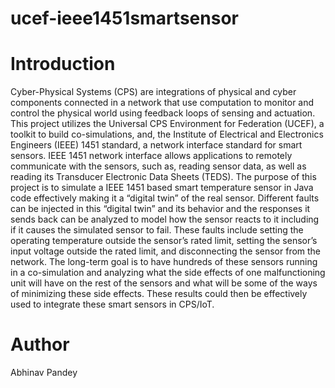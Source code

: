 # ucef-ieee1451smartsensor

# Introduction

Cyber-Physical Systems (CPS) are integrations of physical and cyber components connected in a network that use computation to monitor and control the physical world using feedback loops of sensing and actuation. This project utilizes the Universal CPS Environment for Federation (UCEF), a toolkit to build co-simulations, and, the Institute of Electrical and Electronics Engineers (IEEE) 1451 standard, a network interface standard for smart sensors. IEEE 1451 network interface allows applications to remotely communicate with the sensors, such as, reading sensor data, as well as reading its Transducer Electronic Data Sheets (TEDS). The purpose of this project is to simulate a IEEE 1451 based smart temperature sensor in Java code effectively making it a “digital twin” of the real sensor. Different faults can be injected in this “digital twin” and its behavior and the responses it sends back can be analyzed to model how the sensor reacts to it including if it causes the simulated sensor to fail. These faults include setting the operating temperature outside the sensor’s rated limit, setting the sensor’s input voltage outside the rated limit, and disconnecting the sensor from the network. The long-term goal is to have hundreds of these sensors running in a co-simulation and analyzing what the side effects of one malfunctioning unit will have on the rest of the sensors and what will be some of the ways of minimizing these side effects. These results could then be effectively used to integrate these smart sensors in CPS/IoT.

# Author
Abhinav Pandey

